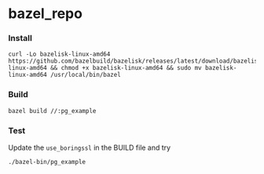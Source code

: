 # bazel_repo

### Install
```
curl -Lo bazelisk-linux-amd64 https://github.com/bazelbuild/bazelisk/releases/latest/download/bazelisk-linux-amd64 && chmod +x bazelisk-linux-amd64 && sudo mv bazelisk-linux-amd64 /usr/local/bin/bazel
```

### Build
```
bazel build //:pg_example
```

### Test
Update the `use_boringssl` in the BUILD file and try
```
./bazel-bin/pg_example
```
